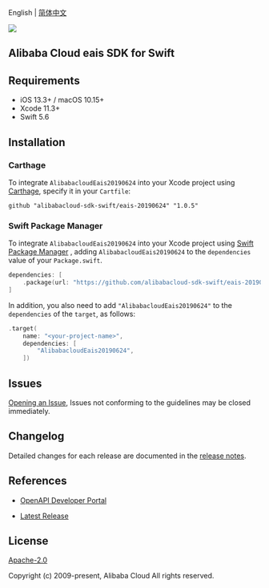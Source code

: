 English | [简体中文](README-CN.md)

![](https://aliyunsdk-pages.alicdn.com/icons/AlibabaCloud.svg)

## Alibaba Cloud eais SDK for Swift

## Requirements

- iOS 13.3+ / macOS 10.15+
- Xcode 11.3+
- Swift 5.6

## Installation

### Carthage

To integrate `AlibabacloudEais20190624` into your Xcode project using [Carthage](https://github.com/Carthage/Carthage), specify it in your `Cartfile`:

```ogdl
github "alibabacloud-sdk-swift/eais-20190624" "1.0.5"
```

### Swift Package Manager

To integrate `AlibabacloudEais20190624` into your Xcode project using [Swift Package Manager](https://swift.org/package-manager/) , adding `AlibabacloudEais20190624` to the `dependencies` value of your `Package.swift`.

```swift
dependencies: [
    .package(url: "https://github.com/alibabacloud-sdk-swift/eais-20190624.git", from: "1.0.5")
]
```

In addition, you also need to add `"AlibabacloudEais20190624"` to the `dependencies` of the `target`, as follows:

```swift
.target(
    name: "<your-project-name>",
    dependencies: [
        "AlibabacloudEais20190624",
    ])
```

## Issues

[Opening an Issue](https://github.com/alibabacloud-sdk-swift/eais-20190624/issues/new), Issues not conforming to the guidelines may be closed immediately.

## Changelog

Detailed changes for each release are documented in the [release notes](./ChangeLog.txt).

## References

* [OpenAPI Developer Portal](https://next.api.alibabacloud.com/home)
- [Latest Release](https://github.com/alibabacloud-sdk-swift/eais-20190624)

## License

[Apache-2.0](http://www.apache.org/licenses/LICENSE-2.0)

Copyright (c) 2009-present, Alibaba Cloud All rights reserved.
